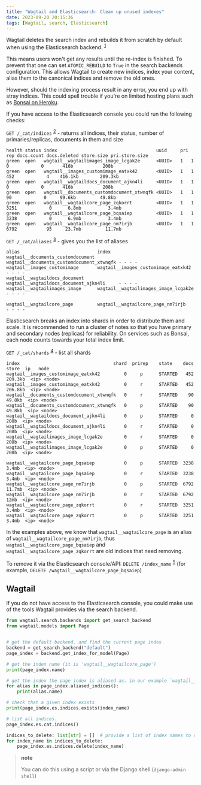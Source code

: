```yaml
---
title: "Wagtail and Elasticsearch: Clean up unused indexes"
date: 2023-09-20 20:15:36
tags: [Wagtail, search, Elasticsearch]
---
```


Wagtail deletes the search index and rebuilds it from scratch by default when using the Elasticsearch backend. <sup>[1]</sup>

This means users won't get any results until the re-index is finished. To prevent that one can set `ATOMIC_REBUILD` to `True` in the 
search backends configuration. This allows Wagtail to create new indices, index your content, alias them to the canonical indices and remove the old ones.

However, should the indexing process result in any error, you end up with stray indices. This could spell trouble if you're on limited 
hosting plans such as [Bonsai on Heroku](https://elements.heroku.com/addons/bonsai).

If you have access to the Elasticsearch console you could run the following checks:

`GET /_cat/indices` <sup>[2]</sup> - returns all indices, their status, number of primaries/replicas, documents in them and size

```
health status index                                     uuid     pri rep docs.count docs.deleted store.size pri.store.size
green  open   wagtail__wagtailimages_image_lcgak2e      <UUID>   1   1            0            0       416b           208b
green  open   wagtail__images_customimage_eatxk42       <UUID>   1   1          452            4    416.1kb        209.3kb
green  open   wagtail__wagtaildocs_document_ajkn4li     <UUID>   1   1            0            0       416b           208b
green  open   wagtail__documents_customdocument_xtwnqfk <UUID>   1   1           90            0     99.6kb         49.8kb
green  open   wagtail__wagtailcore_page_zqkorrt         <UUID>   1   1         3251            0      6.8mb          3.4mb
green  open   wagtail__wagtailcore_page_bqsaiep         <UUID>   1   1         3238            0      6.9mb          3.4mb
green  open   wagtail__wagtailcore_page_nm7irjb         <UUID>   1   1         6792           95     23.7mb         11.7mb

```

`GET /_cat/aliases` <sup>[3]</sup> - gives you the list of aliases

```
alias                             index
wagtail__documents_customdocument wagtail__documents_customdocument_xtwnqfk - - - -
wagtail__images_customimage       wagtail__images_customimage_eatxk42       - - - -
wagtail__wagtaildocs_document     wagtail__wagtaildocs_document_ajkn4li     - - - -
wagtail__wagtailimages_image      wagtail__wagtailimages_image_lcgak2e      - - - -

wagtail__wagtailcore_page         wagtail__wagtailcore_page_nm7irjb         - - - -
```

Elasticsearch breaks an index into shards in order to distribute them and scale. 
It is recommended to run a cluster of notes so that you have primary and secondary nodes (replicas) for 
reliability. On services such as Bonsai, each node counts towards your total index limit.

`GET /_cat/shards` <sup>[4]</sup> - list all shards

```
index                                   shard  prirep    state    docs   store  ip   node
wagtail__images_customimage_eatxk42         0     p      STARTED   452 209.3kb  <ip> <node>
wagtail__images_customimage_eatxk42         0     r      STARTED   452 206.8kb  <ip> <node>
wagtail__documents_customdocument_xtwnqfk   0     r      STARTED    90  49.8kb  <ip> <node>
wagtail__documents_customdocument_xtwnqfk   0     p      STARTED    90  49.8kb  <ip> <node>
wagtail__wagtaildocs_document_ajkn4li       0     p      STARTED     0    208b  <ip> <node>
wagtail__wagtaildocs_document_ajkn4li       0     r      STARTED     0    208b  <ip> <node>
wagtail__wagtailimages_image_lcgak2e        0     r      STARTED     0    208b  <ip> <node>
wagtail__wagtailimages_image_lcgak2e        0     p      STARTED     0    208b  <ip> <node>

wagtail__wagtailcore_page_bqsaiep           0     p      STARTED  3238   3.4mb  <ip> <node>
wagtail__wagtailcore_page_bqsaiep           0     r      STARTED  3238   3.4mb  <ip> <node>
wagtail__wagtailcore_page_nm7irjb           0     p      STARTED  6792  11.7mb  <ip> <node>
wagtail__wagtailcore_page_nm7irjb           0     r      STARTED  6792    12mb  <ip> <node>
wagtail__wagtailcore_page_zqkorrt           0     r      STARTED  3251   3.4mb  <ip> <node>
wagtail__wagtailcore_page_zqkorrt           0     p      STARTED  3251   3.4mb  <ip> <node>
```

In the examples above, we know that `wagtail__wagtailcore_page` is an alias of `wagtail__wagtailcore_page_nm7irjb`,
thus `wagtail__wagtailcore_page_bqsaiep` and `wagtail__wagtailcore_page_zqkorrt` are old indices that need removing.

To remove it via the Elasticsearch console/API: `DELETE /index_name` <sup>[5]</sup> (for example, `DELETE /wagtail__wagtailcore_page_bqsaiep`)

## Wagtail

If you do not have access to the Elasticsearch console, you could make use of the tools Wagtail provides via the search backend.

```python
from wagtail.search.backends import get_search_backend
from wagtail.models import Page


# get the default backend, and find the current page index
backend = get_search_backend("default")
page_index = backend.get_index_for_model(Page)

# get the index name (it is 'wagtail__wagtailcore_page')
print(page_index.name)

# get the index the page index is aliased as. in our example `wagtail__wagtailcore_page_nm7irjb`
for alias in page_index.aliased_indices():
    print(alias.name)

# check that a given index exists
print(page_index.es.indices.exists(index_name)

# list all indices.
page_index.es.cat.indices()

indices_to_delete: list[str] = []  # provide a list of index names to remove
for index_name in indices_to_delete:
	page_index.es.indices.delete(index_name)
```

> **note**
>
> You can do this using a script or via the Django shell (`django-admin shell`)


[1]: <https://docs.wagtail.org/en/stable/topics/search/backends.html#wagtailsearch-backends-atomic-rebuild> (Wagtail docs on ATOMIC_REBUILD)
[2]: <https://www.elastic.co/guide/en/elasticsearch/reference/8.9/cat-indices.html> (Elasticsearch docs on _cat/indices)
[3]: <https://www.elastic.co/guide/en/elasticsearch/reference/8.9/cat-alias.html> (Elasticsearch docs on _cat/alias)
[4]: <https://www.elastic.co/guide/en/elasticsearch/reference/8.9/cat-shards.html> (Elasticsearch docs on _cat/shards)
[5]: <https://www.elastic.co/guide/en/elasticsearch/reference/8.9/indices-delete-index.html> (Elasticsearch docs on deleting an index)
